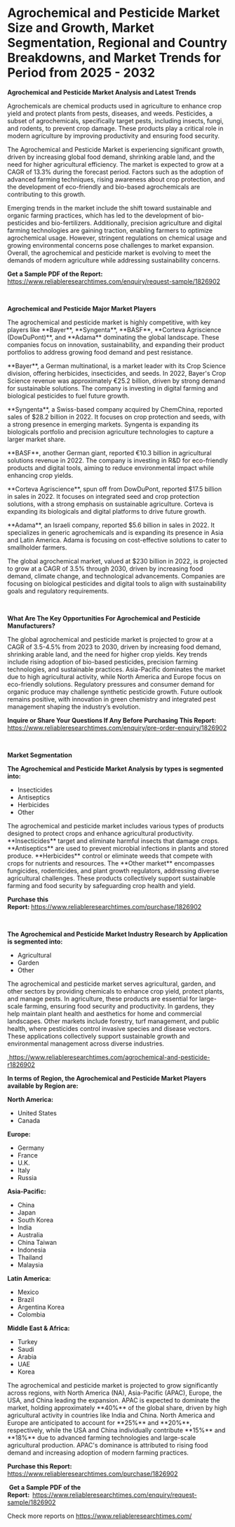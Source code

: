 <p><h1>Agrochemical and Pesticide Market Size and Growth, Market Segmentation, Regional and Country Breakdowns, and Market Trends for Period from 2025 -  2032</h1></p><p><strong>Agrochemical and Pesticide Market Analysis and Latest Trends</strong></p>
<p><p>Agrochemicals are chemical products used in agriculture to enhance crop yield and protect plants from pests, diseases, and weeds. Pesticides, a subset of agrochemicals, specifically target pests, including insects, fungi, and rodents, to prevent crop damage. These products play a critical role in modern agriculture by improving productivity and ensuring food security.</p><p>The Agrochemical and Pesticide Market is experiencing significant growth, driven by increasing global food demand, shrinking arable land, and the need for higher agricultural efficiency. The market is expected to grow at a CAGR of 13.3% during the forecast period. Factors such as the adoption of advanced farming techniques, rising awareness about crop protection, and the development of eco-friendly and bio-based agrochemicals are contributing to this growth.</p><p>Emerging trends in the market include the shift toward sustainable and organic farming practices, which has led to the development of bio-pesticides and bio-fertilizers. Additionally, precision agriculture and digital farming technologies are gaining traction, enabling farmers to optimize agrochemical usage. However, stringent regulations on chemical usage and growing environmental concerns pose challenges to market expansion. Overall, the agrochemical and pesticide market is evolving to meet the demands of modern agriculture while addressing sustainability concerns.</p></p>
<p><strong>Get a Sample PDF of the Report:&nbsp;</strong> <a href="https://www.reliableresearchtimes.com/enquiry/request-sample/1826902?utm_campaign=2007&utm_medium=2&utm_source=Github&utm_content=ia&utm_term=21012025&utm_id=agrochemical-and-pesticide">https://www.reliableresearchtimes.com/enquiry/request-sample/1826902</a></p>
<p>&nbsp;</p>
<p><strong>Agrochemical and Pesticide Major Market Players</strong></p>
<p><p>The agrochemical and pesticide market is highly competitive, with key players like **Bayer**, **Syngenta**, **BASF**, **Corteva Agriscience (DowDuPont)**, and **Adama** dominating the global landscape. These companies focus on innovation, sustainability, and expanding their product portfolios to address growing food demand and pest resistance.</p><p>**Bayer**, a German multinational, is a market leader with its Crop Science division, offering herbicides, insecticides, and seeds. In 2022, Bayer's Crop Science revenue was approximately €25.2 billion, driven by strong demand for sustainable solutions. The company is investing in digital farming and biological pesticides to fuel future growth.</p><p>**Syngenta**, a Swiss-based company acquired by ChemChina, reported sales of $28.2 billion in 2022. It focuses on crop protection and seeds, with a strong presence in emerging markets. Syngenta is expanding its biologicals portfolio and precision agriculture technologies to capture a larger market share.</p><p>**BASF**, another German giant, reported €10.3 billion in agricultural solutions revenue in 2022. The company is investing in R&D for eco-friendly products and digital tools, aiming to reduce environmental impact while enhancing crop yields.</p><p>**Corteva Agriscience**, spun off from DowDuPont, reported $17.5 billion in sales in 2022. It focuses on integrated seed and crop protection solutions, with a strong emphasis on sustainable agriculture. Corteva is expanding its biologicals and digital platforms to drive future growth.</p><p>**Adama**, an Israeli company, reported $5.6 billion in sales in 2022. It specializes in generic agrochemicals and is expanding its presence in Asia and Latin America. Adama is focusing on cost-effective solutions to cater to smallholder farmers.</p><p>The global agrochemical market, valued at $230 billion in 2022, is projected to grow at a CAGR of 3.5% through 2030, driven by increasing food demand, climate change, and technological advancements. Companies are focusing on biological pesticides and digital tools to align with sustainability goals and regulatory requirements.</p></p>
<p>&nbsp;</p>
<p><strong>What Are The Key Opportunities For Agrochemical and Pesticide Manufacturers?</strong></p>
<p><p>The global agrochemical and pesticide market is projected to grow at a CAGR of 3.5-4.5% from 2023 to 2030, driven by increasing food demand, shrinking arable land, and the need for higher crop yields. Key trends include rising adoption of bio-based pesticides, precision farming technologies, and sustainable practices. Asia-Pacific dominates the market due to high agricultural activity, while North America and Europe focus on eco-friendly solutions. Regulatory pressures and consumer demand for organic produce may challenge synthetic pesticide growth. Future outlook remains positive, with innovation in green chemistry and integrated pest management shaping the industry’s evolution.</p></p>
<p><strong>Inquire or Share Your Questions If Any Before Purchasing This Report:</strong> <a href="https://www.reliableresearchtimes.com/enquiry/pre-order-enquiry/1826902?utm_campaign=2007&utm_medium=2&utm_source=Github&utm_content=ia&utm_term=21012025&utm_id=agrochemical-and-pesticide">https://www.reliableresearchtimes.com/enquiry/pre-order-enquiry/1826902</a></p>
<p>&nbsp;</p>
<p><strong>Market Segmentation</strong></p>
<p><strong>The Agrochemical and Pesticide Market Analysis by types is segmented into:</strong></p>
<p><ul><li>Insecticides</li><li>Antiseptics</li><li>Herbicides</li><li>Other</li></ul></p>
<p><p>The agrochemical and pesticide market includes various types of products designed to protect crops and enhance agricultural productivity. **Insecticides** target and eliminate harmful insects that damage crops. **Antiseptics** are used to prevent microbial infections in plants and stored produce. **Herbicides** control or eliminate weeds that compete with crops for nutrients and resources. The **Other market** encompasses fungicides, rodenticides, and plant growth regulators, addressing diverse agricultural challenges. These products collectively support sustainable farming and food security by safeguarding crop health and yield.</p></p>
<p><strong>Purchase this Report:&nbsp;</strong><a href="https://www.reliableresearchtimes.com/purchase/1826902?utm_campaign=2007&utm_medium=2&utm_source=Github&utm_content=ia&utm_term=21012025&utm_id=agrochemical-and-pesticide">https://www.reliableresearchtimes.com/purchase/1826902</a></p>
<p>&nbsp;</p>
<p><strong>The Agrochemical and Pesticide Market Industry Research by Application is segmented into:</strong></p>
<p><ul><li>Agricultural</li><li>Garden</li><li>Other</li></ul></p>
<p><p>The agrochemical and pesticide market serves agricultural, garden, and other sectors by providing chemicals to enhance crop yield, protect plants, and manage pests. In agriculture, these products are essential for large-scale farming, ensuring food security and productivity. In gardens, they help maintain plant health and aesthetics for home and commercial landscapes. Other markets include forestry, turf management, and public health, where pesticides control invasive species and disease vectors. These applications collectively support sustainable growth and environmental management across diverse industries.</p></p>
<p><a href="https://www.reliableresearchtimes.com/agrochemical-and-pesticide-r1826902?utm_campaign=2007&utm_medium=2&utm_source=Github&utm_content=ia&utm_term=21012025&utm_id=agrochemical-and-pesticide">&nbsp;https://www.reliableresearchtimes.com/agrochemical-and-pesticide-r1826902</a></p>
<p><strong>In terms of Region, the Agrochemical and Pesticide Market Players available by Region are:</strong></p>
<p>
    <p> <strong> North America: </strong>
        <ul>
            <li>United States</li>
            <li>Canada</li>
        </ul>
        </p> 
    <p> <strong> Europe: </strong>
        <ul>
            <li>Germany</li>
            <li>France</li>
            <li>U.K.</li>
            <li>Italy</li>
            <li>Russia</li>
        </ul>
        </p> 
    <p> <strong> Asia-Pacific: </strong>
        <ul>
            <li>China</li>
            <li>Japan</li>
            <li>South Korea</li>
            <li>India</li>
            <li>Australia</li>
            <li>China Taiwan</li>
            <li>Indonesia</li>
            <li>Thailand</li>
            <li>Malaysia</li>
        </ul>
        </p> 
    <p> <strong> Latin America: </strong>
        <ul>
            <li>Mexico</li>
            <li>Brazil</li>
            <li>Argentina Korea</li>
            <li>Colombia</li>
        </ul>
        </p> 
    <p> <strong> Middle East & Africa: </strong>
        <ul>
            <li>Turkey</li>
            <li>Saudi</li>
            <li>Arabia</li>
            <li>UAE</li>
            <li>Korea</li>
        </ul>
    </p>
    </p>
<p><p>The agrochemical and pesticide market is projected to grow significantly across regions, with North America (NA), Asia-Pacific (APAC), Europe, the USA, and China leading the expansion. APAC is expected to dominate the market, holding approximately **40%** of the global share, driven by high agricultural activity in countries like India and China. North America and Europe are anticipated to account for **25%** and **20%**, respectively, while the USA and China individually contribute **15%** and **18%** due to advanced farming technologies and large-scale agricultural production. APAC's dominance is attributed to rising food demand and increasing adoption of modern farming practices.</p></p>
<p><strong>Purchase this Report: </strong><a href="https://www.reliableresearchtimes.com/purchase/1826902?utm_campaign=2007&utm_medium=2&utm_source=Github&utm_content=ia&utm_term=21012025&utm_id=agrochemical-and-pesticide">https://www.reliableresearchtimes.com/purchase/1826902</a></p>
<p>&nbsp;<strong>Get a Sample PDF of the Report:&nbsp;&nbsp;</strong><a href="https://www.reliableresearchtimes.com/enquiry/request-sample/1826902?utm_campaign=2007&utm_medium=2&utm_source=Github&utm_content=ia&utm_term=21012025&utm_id=agrochemical-and-pesticide">https://www.reliableresearchtimes.com/enquiry/request-sample/1826902</a></p>
<p><strong></strong></p>
<p>Check more reports on <a href="https://www.reliableresearchtimes.com/?utm_campaign=2007&utm_medium=2&utm_source=Github&utm_content=ia&utm_term=21012025&utm_id=agrochemical-and-pesticide">https://www.reliableresearchtimes.com/</a></p>